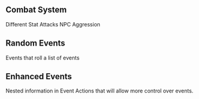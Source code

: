 Combat System
---

Different Stat Attacks
NPC Aggression


Random Events
---

Events that roll a list of events

Enhanced Events
---

Nested information in Event Actions that will allow more control over events.
